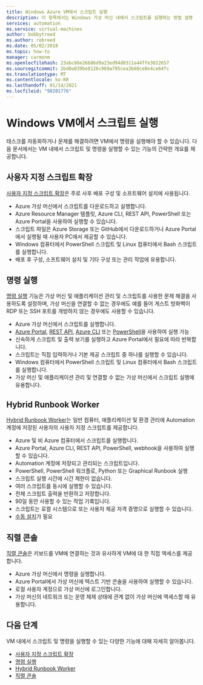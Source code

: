 ```yaml
---
title: Windows Azure VM에서 스크립트 실행
description: 이 항목에서는 Windows 가상 머신 내에서 스크립트를 실행하는 방법 설명
services: automation
ms.service: virtual-machines
author: bobbytreed
ms.author: robreed
ms.date: 05/02/2018
ms.topic: how-to
manager: carmonm
ms.openlocfilehash: 23abc86e26686d9a23ed94d0311a44ffe3012657
ms.sourcegitcommit: 2bd0a039be8126c969a795cea3b60ce8e4ce64fc
ms.translationtype: MT
ms.contentlocale: ko-KR
ms.lasthandoff: 01/14/2021
ms.locfileid: "98201776"
---
```

# <a name="run-scripts-in-your-windows-vm"></a>Windows VM에서 스크립트 실행

태스크를 자동화하거나 문제를 해결하려면 VM에서 명령을 실행해야 할 수 있습니다. 다음 문서에서는 VM 내에서 스크립트 및 명령을 실행할 수 있는 기능의 간략한 개요를 제공합니다.

## <a name="custom-script-extension"></a>사용자 지정 스크립트 확장

[사용자 지정 스크립트 확장](../extensions/custom-script-windows.md)은 주로 사후 배포 구성 및 소프트웨어 설치에 사용됩니다.

* Azure 가상 머신에서 스크립트를 다운로드하고 실행합니다.
* Azure Resource Manager 템플릿, Azure CLI, REST API, PowerShell 또는 Azure Portal을 사용하여 실행할 수 있습니다.
* 스크립트 파일은 Azure Storage 또는 GitHub에서 다운로드하거나 Azure Portal에서 실행될 때 사용자 PC에서 제공할 수 있습니다.
* Windows 컴퓨터에서 PowerShell 스크립트 및 Linux 컴퓨터에서 Bash 스크립트를 실행합니다.
* 배포 후 구성, 소프트웨어 설치 및 기타 구성 또는 관리 작업에 유용합니다.

## <a name="run-command"></a>명령 실행

[명령 실행](run-command.md) 기능은 가상 머신 및 애플리케이션 관리 및 스크립트를 사용한 문제 해결을 사용하도록 설정하며, 가상 머신을 연결할 수 없는 경우에도 예를 들어 게스트 방화벽이 RDP 또는 SSH 포트를 개방하지 않는 경우에도 사용할 수 있습니다.

* Azure 가상 머신에서 스크립트를 실행합니다.
* [Azure Portal](run-command.md), [REST API](/rest/api/compute/virtual%20machines%20run%20commands/runcommand), [Azure CLI](/cli/azure/vm/run-command#az-vm-run-command-invoke) 또는 [PowerShell](/powershell/module/az.compute/invoke-azvmruncommand)을 사용하여 실행 가능
* 신속하게 스크립트 및 출력 보기를 실행하고 Azure Portal에서 필요에 따라 반복합니다.
* 스크립트는 직접 입력하거나 기본 제공 스크립트 중 하나를 실행할 수 있습니다.
* Windows 컴퓨터에서 PowerShell 스크립트 및 Linux 컴퓨터에서 Bash 스크립트를 실행합니다.
* 가상 머신 및 애플리케이션 관리 및 연결할 수 없는 가상 머신에서 스크립트 실행에 유용합니다.

## <a name="hybrid-runbook-worker"></a>Hybrid Runbook Worker

[Hybrid Runbook Worker](../../automation/automation-hybrid-runbook-worker.md)는 일반 컴퓨터, 애플리케이션 및 환경 관리에 Automation 계정에 저장된 사용자의 사용자 지정 스크립트를 제공합니다.

* Azure 및 비 Azure 컴퓨터에서 스크립트를 실행합니다.
* Azure Portal, Azure CLI, REST API, PowerShell, webhook을 사용하여 실행할 수 있습니다.
* Automation 계정에 저장되고 관리되는 스크립트입니다.
* PowerShell, PowerShell 워크플로, Python 또는 Graphical Runbook 실행
* 스크립트 실행 시간에 시간 제한이 없습니다.
* 여러 스크립트를 동시에 실행할 수 있습니다.
* 전체 스크립트 출력을 반환하고 저장합니다.
* 90일 동안 사용할 수 있는 작업 기록입니다.
* 스크립트는 로컬 시스템으로 또는 사용자 제공 자격 증명으로 실행할 수 있습니다.
* [수동 설치](../../automation/automation-windows-hrw-install.md)가 필요

## <a name="serial-console"></a>직렬 콘솔

[직렬 콘솔](../troubleshooting/serial-console-windows.md)은 키보드를 VM에 연결하는 것과 유사하게 VM에 대 한 직접 액세스를 제공합니다.

* Azure 가상 머신에서 명령을 실행합니다.
* Azure Portal에서 가상 머신에 텍스트 기반 콘솔을 사용하여 실행할 수 있습니다.
* 로컬 사용자 계정으로 가상 머신에 로그인합니다.
* 가상 머신의 네트워크 또는 운영 체제 상태에 관계 없이 가상 머신에 액세스할 때 유용합니다.

## <a name="next-steps"></a>다음 단계

VM 내에서 스크립트 및 명령을 실행할 수 있는 다양한 기능에 대해 자세히 알아봅니다.

* [사용자 지정 스크립트 확장](../extensions/custom-script-windows.md)
* [명령 실행](run-command.md)
* [Hybrid Runbook Worker](../../automation/automation-hybrid-runbook-worker.md)
* [직렬 콘솔](../troubleshooting/serial-console-windows.md)
